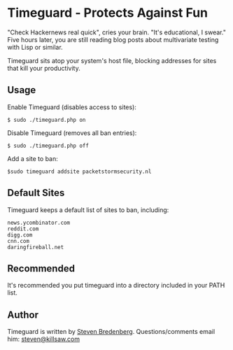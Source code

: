 Timeguard - Protects Against Fun
=================================

"Check Hackernews real quick", cries your brain. "It's educational, I swear."
Five hours later, you are still reading blog posts about multivariate testing with Lisp
or similar. 

Timeguard sits atop your system's host file, blocking addresses for 
sites that kill your productivity.

Usage
----------

Enable Timeguard (disables access to sites):

	$ sudo ./timeguard.php on

Disable Timeguard (removes all ban entries):

	$ sudo ./timeguard.php off

Add a site to ban:
	
	$sudo timeguard addsite packetstormsecurity.nl

Default Sites
-------------
Timeguard keeps a default list of sites to ban, including:
	
	news.ycombinator.com
	reddit.com
	digg.com
	cnn.com
	daringfireball.net
	
Recommended
-----------
It's recommended you put timeguard into a directory included in your PATH list.

Author
------
Timeguard is written by [Steven Bredenberg](http://killsaw.com/). Questions/comments
email him: steven@killsaw.com
